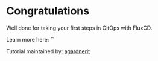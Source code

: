 # Congratulations

Well done for taking your first steps in GitOps with FluxCD.

Learn more here: ``

Tutorial maintained by: [agardnerit](https://github.com/agardnerit)